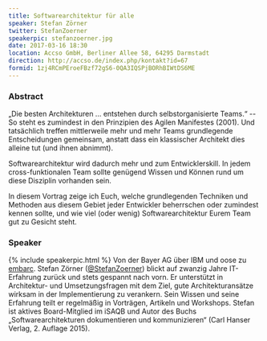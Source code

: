 ```yaml
---
title: Softwarearchitektur für alle
speaker: Stefan Zörner
twitter: StefanZoerner
speakerpic: stefanzoerner.jpg
date: 2017-03-16 18:30
location: Accso GmbH, Berliner Allee 58, 64295 Darmstadt
direction: http://accso.de/index.php/kontakt?id=67
formid: 1zj4RCmPEroeFBzf72gS6-0QA3IQSPjBORhBIWtDS6ME
---
```


### Abstract

„Die besten Architekturen ... entstehen durch selbstorganisierte Teams.“ -- So steht es zumindest in den Prinzipien des Agilen Manifestes (2001). Und tatsächlich treffen mittlerweile mehr und mehr Teams grundlegende Entscheidungen gemeinsam, anstatt dass ein klassischer Architekt dies alleine tut (und ihnen abnimmt).

Softwarearchitektur wird dadurch mehr und zum Entwicklerskill. In jedem cross-funktionalen Team sollte genügend Wissen und Können rund um diese Disziplin vorhanden sein.

In diesem Vortrag zeige ich Euch, welche grundlegenden Techniken und Methoden aus diesem Gebiet jeder Entwickler beherrschen oder zumindest kennen sollte, und wie viel (oder wenig) Softwarearchitektur Eurem Team gut zu Gesicht steht. 

### Speaker

{% include speakerpic.html %} Von der Bayer AG über IBM und oose zu [embarc](http://www.embarc.de). Stefan Zörner ([@StefanZoerner](https://twitter.com/StefanZoerner)) blickt auf zwanzig Jahre IT-Erfahrung zurück und stets gespannt nach vorn. Er unterstützt in Architektur- und Umsetzungsfragen mit dem Ziel, gute Architekturansätze wirksam in der Implementierung zu verankern. Sein Wissen und seine Erfahrung teilt er regelmäßig in Vorträgen, Artikeln und Workshops. Stefan ist aktives Board-Mitglied im iSAQB und Autor des Buchs „Softwarearchitekturen dokumentieren und kommunizieren“ (Carl Hanser Verlag, 2. Auflage 2015).
